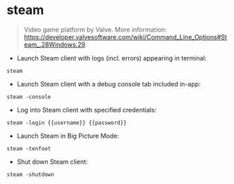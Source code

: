 # steam

> Video game platform by Valve.
> More information: <https://developer.valvesoftware.com/wiki/Command_Line_Options#Steam_.28Windows.29>.

- Launch Steam client with logs (incl. errors) appearing in terminal:

`steam`

- Launch Steam client with a debug console tab included in-app:

`steam -console`

- Log into Steam client with specified credentials:

`steam -login {{username}} {{password}}`

- Launch Steam in Big Picture Mode:

`steam -tenfoot`

- Shut down Steam client:

`steam -shutdown`
